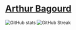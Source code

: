 # [Arthur Bagourd](https://arthur.bagourd.com)

![GitHub stats](https://github-readme-stats.vercel.app/api?username=IlluvatarEru&show_icons=true)
![GitHub Streak](https://github-readme-streak-stats.herokuapp.com/?user=IlluvatarEru)